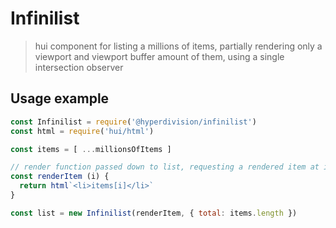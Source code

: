 # Infinilist

> hui component for listing a millions of items, partially rendering only a
> viewport and viewport buffer amount of them, using a single intersection observer


## Usage example

``` js
const Infinilist = require('@hyperdivision/infinilist')
const html = require('hui/html')

const items = [ ...millionsOfItems ]

// render function passed down to list, requesting a rendered item at index
const renderItem (i) {
  return html`<li>items[i]</li>`
}

const list = new Infinilist(renderItem, { total: items.length })
```
